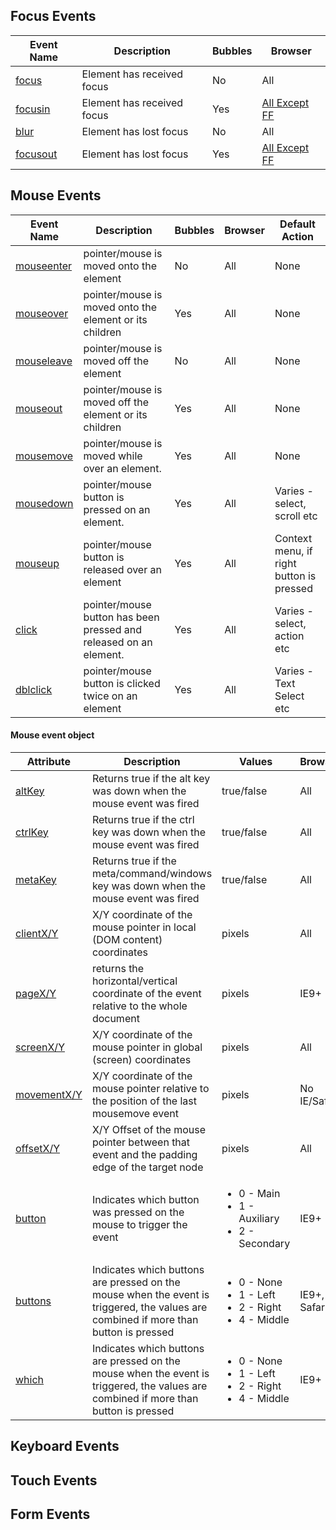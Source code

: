 ## Focus Events

|Event Name|Description|Bubbles|Browser|
|----------|----------|-------|--------|
|[focus](https://developer.mozilla.org/en-US/docs/Web/Events/focus)  |Element has received focus|No|All|
|[focusin](https://developer.mozilla.org/en-US/docs/Web/Events/focusin)  |Element has received focus|Yes|[All Except FF](http://caniuse.com/#feat=focusin-focusout-events)|
|[blur](https://developer.mozilla.org/en-US/docs/Web/Events/blur)  |Element has lost focus|No|All|
|[focusout](https://developer.mozilla.org/en-US/docs/Web/Events/focusout)  |Element has lost focus|Yes|[All Except FF](http://caniuse.com/#feat=focusin-focusout-events)|


## Mouse Events

|Event Name|Description|Bubbles|Browser|Default Action|
|----------|-----------|-------|-------|--------------|
|[mouseenter](https://developer.mozilla.org/en-US/docs/Web/Events/mouseenter) |pointer/mouse is moved onto the element|No|All|None|
|[mouseover](https://developer.mozilla.org/en-US/docs/Web/Events/mouseover) |pointer/mouse is moved onto the element or its children|Yes|All|None|
|[mouseleave](https://developer.mozilla.org/en-US/docs/Web/Events/mouseleave) |pointer/mouse is moved off the element|No|All|None|
|[mouseout](https://developer.mozilla.org/en-US/docs/Web/Events/mouseout) |pointer/mouse is moved off the element or its children|Yes|All|None|
|[mousemove](https://developer.mozilla.org/en-US/docs/Web/Events/mousemove) |pointer/mouse is moved while over an element.|Yes|All|None|
|[mousedown](https://developer.mozilla.org/en-US/docs/Web/Events/mousedown) |pointer/mouse button is pressed on an element.|Yes|All|Varies - select, scroll etc|
|[mouseup](https://developer.mozilla.org/en-US/docs/Web/Events/mouseup) |pointer/mouse button is released over an element|Yes|All|Context menu, if right button is pressed|
|[click](https://developer.mozilla.org/en-US/docs/Web/Events/click) |pointer/mouse button has been pressed and released on an element.|Yes|All|Varies - select, action etc|
|[dblclick](https://developer.mozilla.org/en-US/docs/Web/Events/dblclick) |pointer/mouse button is clicked twice on an element|Yes|All|Varies - Text Select etc|


#### Mouse event object

|Attribute|Description|Values      |Browser|
|----------|-----------|-----------|-------|
|[altKey](https://developer.mozilla.org/en-US/docs/Web/API/MouseEvent/altKey) |Returns true if the alt key was down when the mouse event was fired|true/false|All|
|[ctrlKey](https://developer.mozilla.org/en-US/docs/Web/API/MouseEvent/ctrlKey) |Returns true if the ctrl key was down when the mouse event was fired|true/false|All|
|[metaKey](https://developer.mozilla.org/en-US/docs/Web/API/MouseEvent/metaKey) |Returns true if the meta/command/windows key was down when the mouse event was fired|true/false|All|
|[clientX/Y](https://developer.mozilla.org/en-US/docs/Web/API/MouseEvent/clientX) | X/Y coordinate of the mouse pointer in local (DOM content) coordinates|pixels|All|
|[pageX/Y](https://developer.mozilla.org/en-US/docs/Web/API/MouseEvent/pageX) | returns the horizontal/vertical coordinate of the event relative to the whole document|pixels|IE9+|
|[screenX/Y](https://developer.mozilla.org/en-US/docs/Web/API/MouseEvent/screenX) |  X/Y coordinate of the mouse pointer in global (screen) coordinates|pixels|All|
|[movementX/Y](https://developer.mozilla.org/en-US/docs/Web/API/MouseEvent/movementX) |  X/Y coordinate of the mouse pointer relative to the position of the last mousemove event|pixels|No IE/Safari|
|[offsetX/Y](https://developer.mozilla.org/en-US/docs/Web/API/MouseEvent/offsetX) | X/Y Offset of the mouse pointer between that event and the padding edge of the target node|pixels|All|
|[button](https://developer.mozilla.org/en-US/docs/Web/API/MouseEvent/button) |Indicates which button was pressed on the mouse to trigger the event|<ul><li>0 - Main</li><li>1 - Auxiliary</li><li>2 - Secondary</li></ul>|IE9+|
|[buttons](https://developer.mozilla.org/en-US/docs/Web/API/MouseEvent/buttons) |Indicates which buttons are pressed on the mouse when the event is triggered, the values are combined if more than button is pressed| <ul><li>0 - None</li><li>1 - Left</li><li>2 - Right</li><li>4 - Middle</li></ul> |IE9+, No Safari|
|[which](https://developer.mozilla.org/en-US/docs/Web/API/MouseEvent/buttons) |Indicates which buttons are pressed on the mouse when the event is triggered, the values are combined if more than button is pressed| <ul><li>0 - None</li><li>1 - Left</li><li>2 - Right</li><li>4 - Middle</li></ul> |IE9+|

## Keyboard Events

## Touch Events

## Form Events

